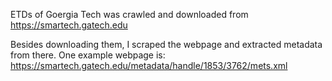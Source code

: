 ETDs of Goergia Tech was crawled and downloaded from https://smartech.gatech.edu

Besides downloading them, I scraped the webpage and extracted metadata from there. One example webpage is: https://smartech.gatech.edu/metadata/handle/1853/3762/mets.xml


